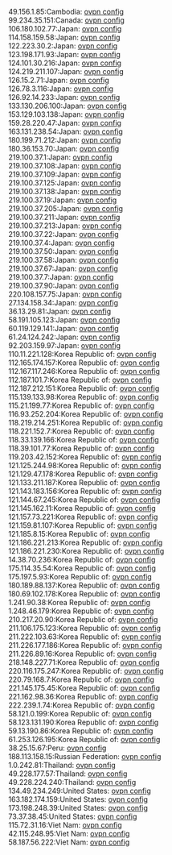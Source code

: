 49.156.1.85:Cambodia: [ovpn config](vpn/49_156_1_85.ovpn)  
99.234.35.151:Canada: [ovpn config](vpn/99_234_35_151.ovpn)  
106.180.102.77:Japan: [ovpn config](vpn/106_180_102_77.ovpn)  
114.158.159.58:Japan: [ovpn config](vpn/114_158_159_58.ovpn)  
122.223.30.2:Japan: [ovpn config](vpn/122_223_30_2.ovpn)  
123.198.171.93:Japan: [ovpn config](vpn/123_198_171_93.ovpn)  
124.101.30.216:Japan: [ovpn config](vpn/124_101_30_216.ovpn)  
124.219.211.107:Japan: [ovpn config](vpn/124_219_211_107.ovpn)  
126.15.2.71:Japan: [ovpn config](vpn/126_15_2_71.ovpn)  
126.78.3.116:Japan: [ovpn config](vpn/126_78_3_116.ovpn)  
126.92.14.233:Japan: [ovpn config](vpn/126_92_14_233.ovpn)  
133.130.206.100:Japan: [ovpn config](vpn/133_130_206_100.ovpn)  
153.129.103.138:Japan: [ovpn config](vpn/153_129_103_138.ovpn)  
159.28.220.47:Japan: [ovpn config](vpn/159_28_220_47.ovpn)  
163.131.238.54:Japan: [ovpn config](vpn/163_131_238_54.ovpn)  
180.199.71.212:Japan: [ovpn config](vpn/180_199_71_212.ovpn)  
180.36.153.70:Japan: [ovpn config](vpn/180_36_153_70.ovpn)  
219.100.37.1:Japan: [ovpn config](vpn/219_100_37_1.ovpn)  
219.100.37.108:Japan: [ovpn config](vpn/219_100_37_108.ovpn)  
219.100.37.109:Japan: [ovpn config](vpn/219_100_37_109.ovpn)  
219.100.37.125:Japan: [ovpn config](vpn/219_100_37_125.ovpn)  
219.100.37.138:Japan: [ovpn config](vpn/219_100_37_138.ovpn)  
219.100.37.19:Japan: [ovpn config](vpn/219_100_37_19.ovpn)  
219.100.37.205:Japan: [ovpn config](vpn/219_100_37_205.ovpn)  
219.100.37.211:Japan: [ovpn config](vpn/219_100_37_211.ovpn)  
219.100.37.213:Japan: [ovpn config](vpn/219_100_37_213.ovpn)  
219.100.37.22:Japan: [ovpn config](vpn/219_100_37_22.ovpn)  
219.100.37.4:Japan: [ovpn config](vpn/219_100_37_4.ovpn)  
219.100.37.50:Japan: [ovpn config](vpn/219_100_37_50.ovpn)  
219.100.37.58:Japan: [ovpn config](vpn/219_100_37_58.ovpn)  
219.100.37.67:Japan: [ovpn config](vpn/219_100_37_67.ovpn)  
219.100.37.7:Japan: [ovpn config](vpn/219_100_37_7.ovpn)  
219.100.37.90:Japan: [ovpn config](vpn/219_100_37_90.ovpn)  
220.108.157.75:Japan: [ovpn config](vpn/220_108_157_75.ovpn)  
27.134.158.34:Japan: [ovpn config](vpn/27_134_158_34.ovpn)  
36.13.29.81:Japan: [ovpn config](vpn/36_13_29_81.ovpn)  
58.191.105.123:Japan: [ovpn config](vpn/58_191_105_123.ovpn)  
60.119.129.141:Japan: [ovpn config](vpn/60_119_129_141.ovpn)  
61.24.124.242:Japan: [ovpn config](vpn/61_24_124_242.ovpn)  
92.203.159.97:Japan: [ovpn config](vpn/92_203_159_97.ovpn)  
110.11.221.128:Korea Republic of: [ovpn config](vpn/110_11_221_128.ovpn)  
112.165.174.157:Korea Republic of: [ovpn config](vpn/112_165_174_157.ovpn)  
112.167.117.246:Korea Republic of: [ovpn config](vpn/112_167_117_246.ovpn)  
112.187.101.7:Korea Republic of: [ovpn config](vpn/112_187_101_7.ovpn)  
112.187.212.151:Korea Republic of: [ovpn config](vpn/112_187_212_151.ovpn)  
115.139.133.98:Korea Republic of: [ovpn config](vpn/115_139_133_98.ovpn)  
115.21.199.77:Korea Republic of: [ovpn config](vpn/115_21_199_77.ovpn)  
116.93.252.204:Korea Republic of: [ovpn config](vpn/116_93_252_204.ovpn)  
118.219.214.251:Korea Republic of: [ovpn config](vpn/118_219_214_251.ovpn)  
118.221.152.7:Korea Republic of: [ovpn config](vpn/118_221_152_7.ovpn)  
118.33.139.166:Korea Republic of: [ovpn config](vpn/118_33_139_166.ovpn)  
118.39.101.77:Korea Republic of: [ovpn config](vpn/118_39_101_77.ovpn)  
119.203.42.152:Korea Republic of: [ovpn config](vpn/119_203_42_152.ovpn)  
121.125.244.98:Korea Republic of: [ovpn config](vpn/121_125_244_98.ovpn)  
121.129.47.178:Korea Republic of: [ovpn config](vpn/121_129_47_178.ovpn)  
121.133.211.187:Korea Republic of: [ovpn config](vpn/121_133_211_187.ovpn)  
121.143.183.156:Korea Republic of: [ovpn config](vpn/121_143_183_156.ovpn)  
121.144.67.245:Korea Republic of: [ovpn config](vpn/121_144_67_245.ovpn)  
121.145.162.11:Korea Republic of: [ovpn config](vpn/121_145_162_11.ovpn)  
121.157.73.221:Korea Republic of: [ovpn config](vpn/121_157_73_221.ovpn)  
121.159.81.107:Korea Republic of: [ovpn config](vpn/121_159_81_107.ovpn)  
121.185.8.15:Korea Republic of: [ovpn config](vpn/121_185_8_15.ovpn)  
121.186.221.213:Korea Republic of: [ovpn config](vpn/121_186_221_213.ovpn)  
121.186.221.230:Korea Republic of: [ovpn config](vpn/121_186_221_230.ovpn)  
14.38.70.236:Korea Republic of: [ovpn config](vpn/14_38_70_236.ovpn)  
175.114.35.54:Korea Republic of: [ovpn config](vpn/175_114_35_54.ovpn)  
175.197.5.93:Korea Republic of: [ovpn config](vpn/175_197_5_93.ovpn)  
180.189.88.137:Korea Republic of: [ovpn config](vpn/180_189_88_137.ovpn)  
180.69.102.178:Korea Republic of: [ovpn config](vpn/180_69_102_178.ovpn)  
1.241.90.38:Korea Republic of: [ovpn config](vpn/1_241_90_38.ovpn)  
1.248.46.179:Korea Republic of: [ovpn config](vpn/1_248_46_179.ovpn)  
210.217.20.90:Korea Republic of: [ovpn config](vpn/210_217_20_90.ovpn)  
211.106.175.123:Korea Republic of: [ovpn config](vpn/211_106_175_123.ovpn)  
211.222.103.63:Korea Republic of: [ovpn config](vpn/211_222_103_63.ovpn)  
211.226.177.186:Korea Republic of: [ovpn config](vpn/211_226_177_186.ovpn)  
211.226.89.16:Korea Republic of: [ovpn config](vpn/211_226_89_16.ovpn)  
218.148.227.71:Korea Republic of: [ovpn config](vpn/218_148_227_71.ovpn)  
220.116.175.247:Korea Republic of: [ovpn config](vpn/220_116_175_247.ovpn)  
220.79.168.7:Korea Republic of: [ovpn config](vpn/220_79_168_7.ovpn)  
221.145.175.45:Korea Republic of: [ovpn config](vpn/221_145_175_45.ovpn)  
221.162.98.36:Korea Republic of: [ovpn config](vpn/221_162_98_36.ovpn)  
222.239.1.74:Korea Republic of: [ovpn config](vpn/222_239_1_74.ovpn)  
58.121.0.199:Korea Republic of: [ovpn config](vpn/58_121_0_199.ovpn)  
58.123.131.190:Korea Republic of: [ovpn config](vpn/58_123_131_190.ovpn)  
59.13.190.86:Korea Republic of: [ovpn config](vpn/59_13_190_86.ovpn)  
61.253.126.195:Korea Republic of: [ovpn config](vpn/61_253_126_195.ovpn)  
38.25.15.67:Peru: [ovpn config](vpn/38_25_15_67.ovpn)  
188.113.158.15:Russian Federation: [ovpn config](vpn/188_113_158_15.ovpn)  
1.0.242.81:Thailand: [ovpn config](vpn/1_0_242_81.ovpn)  
49.228.177.57:Thailand: [ovpn config](vpn/49_228_177_57.ovpn)  
49.228.224.240:Thailand: [ovpn config](vpn/49_228_224_240.ovpn)  
134.49.234.249:United States: [ovpn config](vpn/134_49_234_249.ovpn)  
163.182.174.159:United States: [ovpn config](vpn/163_182_174_159.ovpn)  
173.198.248.39:United States: [ovpn config](vpn/173_198_248_39.ovpn)  
73.37.38.45:United States: [ovpn config](vpn/73_37_38_45.ovpn)  
115.72.31.16:Viet Nam: [ovpn config](vpn/115_72_31_16.ovpn)  
42.115.248.95:Viet Nam: [ovpn config](vpn/42_115_248_95.ovpn)  
58.187.56.222:Viet Nam: [ovpn config](vpn/58_187_56_222.ovpn)  
